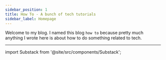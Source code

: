 ```yaml
---
sidebar_position: 1
title: How To - A bunch of tech tutorials
sidebar_label: Homepage
---
```


Welcome to my blog. I named this blog `how to` because pretty much anything I wrote here is about how to do something related to tech.

---

import Substack from '@site/src/components/Substack';

<Substack />
